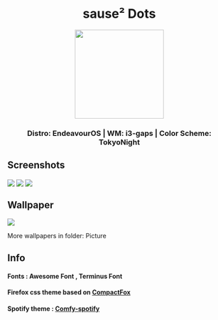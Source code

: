 <h1 align="center">sause² Dots</h1>
<div align="center">
  <img src="https://external-content.duckduckgo.com/iu/?u=https%3A%2F%2Fi.pinimg.com%2Foriginals%2F46%2F64%2Ff0%2F4664f0a17359eb445ce91729c0eadb09.gif&f=1&nofb=1"      width=200px>
</div>
<h3 align="center">Distro: EndeavourOS | WM: i3-gaps | Color Scheme: TokyoNight</h3>

<h2 align="left">Screenshots</h2>
<img src="https://i.imgur.com/3Vn5BYb.png" align="center">
<img src="https://i.imgur.com/JSdOm9u.png" align="center">
<img src="https://i.imgur.com/Xr92lAI.png" align="center">

<h2 align="left">Wallpaper</h2>
<img src="https://i.imgur.com/bzTqkqV.png" align="center">
<p align="left">More wallpapers in folder: Picture</p>

<h2 align="left">Info</h2>
<h4> Fonts : Awesome Font , Terminus Font </h4>
<h4> Firefox css theme based on <a href="https://github.com/Tnings/CompactFox">CompactFox</a>
<h4> Spotify theme : <a href="https://github.com/NYRI4/Comfy-spicetify">Comfy-spotify</a>

